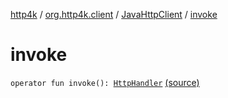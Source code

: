 [http4k](../../index.md) / [org.http4k.client](../index.md) / [JavaHttpClient](index.md) / [invoke](./invoke.md)

# invoke

`operator fun invoke(): `[`HttpHandler`](../../org.http4k.core/-http-handler.md) [(source)](https://github.com/http4k/http4k/blob/master/http4k-core/src/main/kotlin/org/http4k/client/JavaHttpClient.kt#L18)
